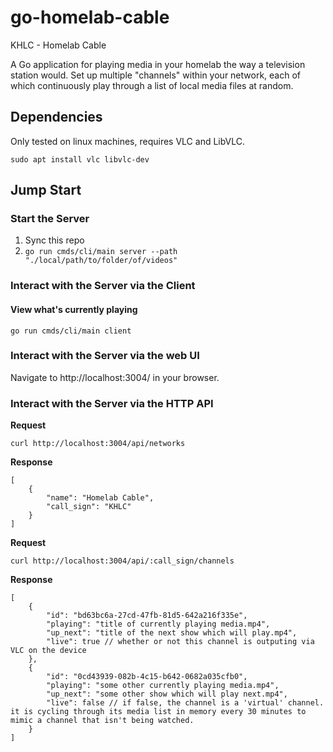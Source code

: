 # go-homelab-cable

KHLC - Homelab Cable

A Go application for playing media in your homelab the way a television station would. Set up multiple "channels" within your network, each of which continuously play through a list of local media files at random.

## Dependencies
Only tested on linux machines, requires VLC and LibVLC.
```
sudo apt install vlc libvlc-dev
``` 

## Jump Start
### Start the Server
1. Sync this repo
1. `go run cmds/cli/main server --path "./local/path/to/folder/of/videos"`

### Interact with the Server via the Client
#### View what's currently playing
`go run cmds/cli/main client`

### Interact with the Server via the web UI
Navigate to http://localhost:3004/ in your browser.

### Interact with the Server via the HTTP API
**Request**

`curl http://localhost:3004/api/networks`

**Response**

```
[
    {
        "name": "Homelab Cable",
        "call_sign": "KHLC"
    }
]
```

**Request**

`curl http://localhost:3004/api/:call_sign/channels`

**Response**
```
[
    {
        "id": "bd63bc6a-27cd-47fb-81d5-642a216f335e",
        "playing": "title of currently playing media.mp4",
        "up_next": "title of the next show which will play.mp4",
        "live": true // whether or not this channel is outputing via VLC on the device
    },
    {
        "id": "0cd43939-082b-4c15-b642-0682a035cfb0",
        "playing": "some other currently playing media.mp4",
        "up_next": "some other show which will play next.mp4",
        "live": false // if false, the channel is a 'virtual' channel. it is cycling through its media list in memory every 30 minutes to mimic a channel that isn't being watched.
    }
]
```
